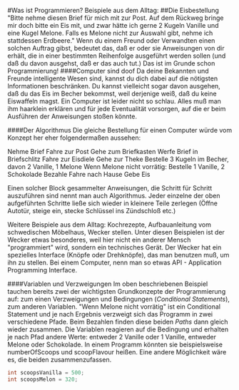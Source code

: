 #Was ist Programmieren?
Beispiele aus dem Alltag:
##Die Eisbestellung
"Bitte nehme diesen Brief für mich mit zur Post. Auf dem Rückweg bringe mir doch bitte ein Eis mit, und zwar hätte ich gerne 2 Kugeln Vanille und eine Kugel Melone. Falls es Melone nicht zur Auswahl gibt, nehme ich stattdessen Erdbeere."
Wenn du einem Freund oder Verwandten einen solchen Auftrag gibst, bedeutet das, daß er oder sie Anweisungen von dir erhält, die in einer bestimmten Reihenfolge ausgeführt werden sollen (und daß du davon ausgehst, daß er das auch tut.) Das ist im Grunde schon Programmierung!
####Computer sind doof
Da deine Bekannten und Freunde intelligente Wesen sind, kannst du dich dabei auf die nötigsten Informationen beschränken. Du kannst vielleicht sogar davon ausgehen, daß du das Eis im Becher bekommst, weil derjenige weiß, daß du keine Eiswaffeln magst.
Ein Computer ist leider nicht so schlau. Alles muß man ihm haarklein erklären und für jede Eventualität vorsorgen, auf die er beim Ausführen der Anweisungen stoßen könnte.

####Der Algorithmus
Die gleiche Bestellung für einen Computer würde vom Konzept her eher folgendermaßen aussehen:

Nehme Brief
Fahre zur Post
Gehe zum Briefkasten
Werfe Brief in Briefschlitz
Fahre zur Eisdiele
Gehe zur Theke
Bestelle 3 Kugeln im Becher, davon 2 Vanille, 1 Melone
Wenn Melone nicht vorrätig: Bestelle 1 Vanille, 2 Schokolade
Bezahle
Fahre nach Hause
Gebe Eis

Einen solcher Block gesammelter Anweisungen, die Schritt für Schritt auszuführen sind nennt man auch Algorithmus.
Jeder einzelne der oben aufgeführten Schritte ließe sich wieder in kleinere Teile zerlegen (Öffne Autotür, steige ein, stecke Schlüssel ins Zündschloß etc.)

Weitere Beispiele aus dem Alltag: Kochrezepte, Aufbauanleitung vom schwedischen Möbelhaus, Wecker stellen.
Unter diesen Beispielen ist der Wecker etwas besonderes, weil hier nicht ein anderer Mensch "programmiert" wird, sondern ein technisches Gerät. Der Wecker hat ein spezielles Interface (Knöpfe oder Drehknöpfe), das man benutzen muß, um ihn zu stellen. Bei einem Computer, nenn man so etwas API - Application Programming Interface.

####Variablen und Verzweigungen
Im oben beschriebenen Beispiel tauchen bereits zwei der wichtigsten Grundkonzepte der Programmierung auf: zum einen Verzweigungen und Bedingungen (*Conditional Statements*), zum anderen Variablen.
"Wenn Melone nicht vorrätig" ist ein Conditional Statement und je nach Ergebnis verzweigt sich das Programm in zwei verschiedene Pfade. Beim Bezahlen finden diese beiden *Paths* dann gleich wieder zusammen.
Die Variablen reagieren auf die Bedingung und erhalten je nach Pfad andere Werte: entweder 2 Vanille oder 1 Vanille, entweder Melone oder Schokolade. In einem Programm könnten sie beispielsweise numberOfScoops und scoopFlavour heißen. Eine andere Möglichkeit wäre es, die beiden zusammenzufassen. 

```c#
int scoopsVanilla = 500;
int scoopsMelon = 320;
```

